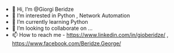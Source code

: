 - 👋 Hi, I’m @Giorgi Beridze
- 👀 I’m interested in Python , Network Automation
- 🌱 I’m currently learning Python
- 💞️ I’m looking to collaborate on ...
- 📫 How to reach me - https://www.linkedin.com/in/gioberidze/ , https://www.facebook.com/Beridze.George/

<!---
Giorgi-B/Giorgi-B is a ✨ special ✨ repository because its `README.md` (this file) appears on your GitHub profile.
You can click the Preview link to take a look at your changes.
--->
